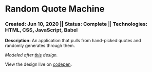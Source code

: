 # Random Quote Machine
### Created: Jun 10, 2020 || Status: Complete || Technologies: HTML, CSS, JavaScript, Babel

**Description:** An application that pulls from hand-picked quotes and randomly generates through them.

*Modeled after [this](https://codepen.io/freeCodeCamp/full/qRZeGZ) design.*

View the design live on [codepen](https://codepen.io/justkeepprogramming/pen/wvMMymd).
